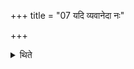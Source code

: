 +++
title = "07 यदि व्यवानेदा नः"

+++

<details><summary>थिते</summary>

यदि व्यवानेदा नः प्राण एतु परावत इति शतमानं हिरण्यमभिव्यनेयातामध्वर्युर्यजमानश्च ७
</details>
